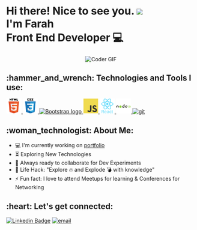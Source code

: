  <!-- Hi there! Feel free to make this your own but don't use my data. Attributions are welcomed --> 


# Hi there! Nice to see you.  <img src="https://raw.githubusercontent.com/MartinHeinz/MartinHeinz/master/wave.gif" width="30px"><br>I'm Farah <br> Front End Developer :computer:

<abc>
  <p align="center">
   <img align="center" src="https://media2.giphy.com/media/L1R1tvI9svkIWwpVYr/giphy.gif?cid=ecf05e47djvi325i07ecm8i788fw5eow5y6o8lbinm1kp0wz&rid=giphy.gif&ct=g" alt="Coder GIF" width="100%" height="500px">
    </p>
</abc>


<h2 align="left">:hammer_and_wrench: Technologies and Tools I use:</h2>
<p align="left">
    <a href="https://www.w3.org/html/" target="_blank"> <img src="https://raw.githubusercontent.com/devicons/devicon/master/icons/html5/html5-original-wordmark.svg" alt="html5" width="40" height="40"/> </a>
    <a href="https://www.w3schools.com/css/" target="_blank"> <img src="https://raw.githubusercontent.com/devicons/devicon/master/icons/css3/css3-original-wordmark.svg" alt="css3" width="40" height="40"/> </a>
  <a href="https://uiwjs.github.io/bootstrap-icons/index.html">
    <img src="https://v5.getbootstrap.com/docs/5.0/assets/brand/bootstrap-logo-shadow.png" alt="Bootstrap logo"  width="40" height="40">
  </a>
    <a href="https://developer.mozilla.org/en-US/docs/Web/JavaScript" target="_blank"> <img src="https://raw.githubusercontent.com/devicons/devicon/master/icons/javascript/javascript-original.svg" alt="javascript" width="40" height="40"/> </a>
<a href="https://reactjs.org/" target="_blank"> <img src="https://raw.githubusercontent.com/devicons/devicon/master/icons/react/react-original-wordmark.svg" alt="react" width="40" height="40"/> </a>
      <a href="https://nodejs.org" target="_blank"> <img src="https://raw.githubusercontent.com/devicons/devicon/master/icons/nodejs/nodejs-original-wordmark.svg" alt="nodejs" width="40" height="40"/> </a>
<a href="https://git-scm.com/" target="_blank"> <img src="https://www.vectorlogo.zone/logos/git-scm/git-scm-icon.svg" alt="git" width="40" height="40"/> </a>
    </p>
    

<h2 align="left">:woman_technologist: About Me:</h2>

- :computer: I'm currently working on  [portfolio](https://farahnazattari) 
- :hourglass_flowing_sand:  Exploring New Technologies
- :rocket: Always ready to collaborate for Dev Experiments
- :dart: Life Hack: "Explore :fire: and Explode :bomb: with knowledge" 
- :zap: Fun fact: I love to attend Meetups for learning & Conferences for Networking<br>

<h2 align="left">:heart: Let's get connected:</h2>

[![Linkedin Badge](https://img.shields.io/badge/-farahnazattari-blue?style=flat-square&logo=Linkedin&logoColor=white&link=https://www.linkedin.com/in/farahnazattari/)](https://www.linkedin.com/in/farahnazattari/) [![email](https://img.shields.io/static/v1.svg?label=Email&message=farahnaz&color=grey&logo=gmail&style=flat&logoColor=white&colorA=critical)](https://www.farahnaz.attari@yahoo.com/)

